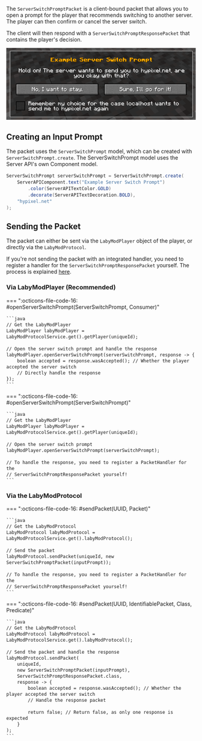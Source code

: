 The `ServerSwitchPromptPacket` is a client-bound packet that allows you to open a prompt for the player that
recommends switching to another server. The player can then confirm or cancel the server switch.

The client will then respond with a `ServerSwitchPromptResponsePacket` that contains the player's decision.

![Example Server Switch Prompt](/assets/files/serverapi/server-switch-prompt.png)

## Creating an Input Prompt

The packet uses the `ServerSwitchPrompt` model, which can be created with `ServerSwitchPrompt.create`.
The ServerSwitchPrompt model uses the Server API's own Component model.

```java
ServerSwitchPrompt serverSwitchPrompt = ServerSwitchPrompt.create(
    ServerAPIComponent.text("Example Server Switch Prompt")
        .color(ServerAPITextColor.GOLD)
        .decorate(ServerAPITextDecoration.BOLD),
    "hypixel.net"
);
```

## Sending the Packet

The packet can either be sent via the `LabyModPlayer` object of the player, or directly via the `LabyModProtocol`.

If you're not sending the packet with an integrated handler, you need to register a handler for the `ServerSwitchPromptResponsePacket` yourself. The process is explained [here](/pages/server/protocols/#registering-handlers).

### Via LabyModPlayer (Recommended)

=== ":octicons-file-code-16: #openServerSwitchPrompt(ServerSwitchPrompt, Consumer<ServerSwitchPromptResponsePacket>)"

    ```java
    // Get the LabyModPlayer
    LabyModPlayer labyModPlayer = LabyModProtocolService.get().getPlayer(uniqueId);

    // Open the server switch prompt and handle the response
    labyModPlayer.openServerSwitchPrompt(serverSwitchPrompt, response -> {
        boolean accepted = response.wasAccepted(); // Whether the player accepted the server switch
        // Directly handle the response
    });
    ```

=== ":octicons-file-code-16: #openServerSwitchPrompt(ServerSwitchPrompt)"

    ```java
    // Get the LabyModPlayer
    LabyModPlayer labyModPlayer = LabyModProtocolService.get().getPlayer(uniqueId);

    // Open the server switch prompt
    labyModPlayer.openServerSwitchPrompt(serverSwitchPrompt);

    // To handle the response, you need to register a PacketHandler for the 
    // ServerSwitchPromptResponsePacket yourself!
    ```

### Via the LabyModProtocol

=== ":octicons-file-code-16: #sendPacket(UUID, Packet)"

    ```java
    // Get the LabyModProtocol
    LabyModProtocol labyModProtocol = LabyModProtocolService.get().labyModProtocol();

    // Send the packet
    labyModProtocol.sendPacket(uniqueId, new ServerSwitchPromptPacket(inputPrompt));

    // To handle the response, you need to register a PacketHandler for the 
    // ServerSwitchPromptResponsePacket yourself!
    ```

=== ":octicons-file-code-16: #sendPacket(UUID, IdentifiablePacket, Class, Predicate)"

    ```java
    // Get the LabyModProtocol
    LabyModProtocol labyModProtocol = LabyModProtocolService.get().labyModProtocol();

    // Send the packet and handle the response
    labyModProtocol.sendPacket(
        uniqueId,
        new ServerSwitchPromptPacket(inputPrompt),
        ServerSwitchPromptResponsePacket.class,
        response -> {
            boolean accepted = response.wasAccepted(); // Whether the player accepted the server switch
            // Handle the response packet

            return false; // Return false, as only one response is expected
        }
    );
    ```